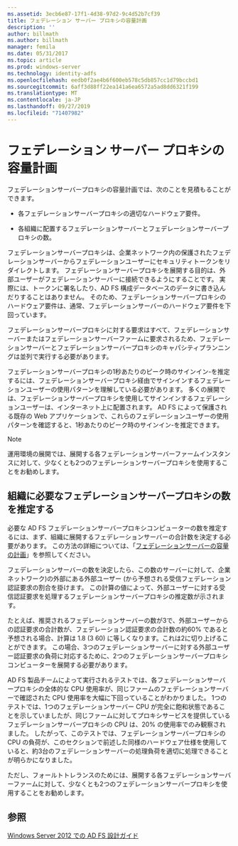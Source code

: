 ```yaml
---
ms.assetid: 3ecb6e87-17f1-4d38-97d2-9c4d52b7cf39
title: フェデレーション サーバー プロキシの容量計画
description: ''
author: billmath
ms.author: billmath
manager: femila
ms.date: 05/31/2017
ms.topic: article
ms.prod: windows-server
ms.technology: identity-adfs
ms.openlocfilehash: eedb0f2ae4b6f600eb578c5db857cc1d79bccbd1
ms.sourcegitcommit: 6aff3d88ff22ea141a6ea6572a5ad8dd6321f199
ms.translationtype: MT
ms.contentlocale: ja-JP
ms.lasthandoff: 09/27/2019
ms.locfileid: "71407982"
---
```

# <a name="planning-for-federation-server-proxy-capacity"></a>フェデレーション サーバー プロキシの容量計画

フェデレーションサーバープロキシの容量計画では、次のことを見積もることができます。  
  
-   各フェデレーションサーバープロキシの適切なハードウェア要件。  
  
-   各組織に配置するフェデレーションサーバーとフェデレーションサーバープロキシの数。  
  
フェデレーションサーバープロキシは、企業ネットワーク内の保護されたフェデレーションサーバーからフェデレーションユーザーにセキュリティトークンをリダイレクトします。 フェデレーションサーバープロキシを展開する目的は、外部ユーザーがフェデレーションサーバーに接続できるようにすることです。 実際には、トークンに署名したり、AD FS 構成データベースのデータに書き込んだりすることはありません。 そのため、フェデレーションサーバープロキシのハードウェア要件は、通常、フェデレーションサーバーのハードウェア要件を下回っています。  
  
フェデレーションサーバープロキシに対する要求はすべて、フェデレーションサーバーまたはフェデレーションサーバーファームに要求されるため、フェデレーションサーバーとフェデレーションサーバープロキシのキャパシティプランニングは並列で実行する必要があります。  
  
フェデレーションサーバープロキシの1秒あたりのピーク時のサインイン\-を推定するには、フェデレーションサーバープロキシ経由でサインインするフェデレーションユーザーの使用パターンを理解している必要があります。 多くの展開では、フェデレーションサーバープロキシを使用してサインインするフェデレーションユーザーは、インターネット上に配置されます。 AD FS によって保護される既存の Web アプリケーションで、これらのフェデレーションユーザーの使用パターンを確認すると、1秒あたりのピーク時のサインイン\-を推定できます。  
  
> [!NOTE]  
> 運用環境の展開では、展開する各フェデレーションサーバーファームインスタンスに対して、少なくとも2つのフェデレーションサーバープロキシを使用することをお勧めします。  
  
## <a name="estimate-the-number-of-federation-server-proxies-required-for-your-organization"></a>組織に必要なフェデレーションサーバープロキシの数を推定する  
必要な AD FS フェデレーションサーバープロキシコンピューターの数を推定するには、まず、組織に展開するフェデレーションサーバーの合計数を決定する必要があります。 この方法の詳細については、「[フェデレーションサーバーの容量の計画](Planning-for-Federation-Server-Capacity.md)」を参照してください。  
  
フェデレーションサーバーの数を決定したら、この数のサーバーに対して、企業ネットワーク\)の外部にある外部ユーザー \(から予想される受信フェデレーション認証要求の割合を掛けます。 この計算の値によって、外部ユーザーに対する受信認証要求を処理するフェデレーションサーバープロキシの推定数が示されます。  
  
たとえば、推奨されるフェデレーションサーバーの数が3で、外部ユーザーからの認証要求の合計数が、フェデレーション認証要求の合計数の約60% であると予想される場合、計算は 1.8 \(3 60\) に等しくなります。これは2に切り上げることができます。  この場合、3つのフェデレーションサーバーに対する外部ユーザー認証要求の負荷に対応するために、2つのフェデレーションサーバープロキシコンピューターを展開する必要があります。  
  
AD FS 製品チームによって実行されるテストでは、各フェデレーションサーバープロキシの全体的な CPU 使用率が、同じファームのフェデレーションサーバーで確認された CPU 使用率を大幅に下回っていることがわかりました。  1つのテストでは、1つのフェデレーションサーバー CPU が完全に飽和状態であることを示していましたが、同じファームに対してプロキシサービスを提供しているフェデレーションサーバープロキシの CPU は、20% の使用率でのみ観察されました。 したがって、このテストでは、フェデレーションサーバープロキシの CPU の負荷が、このセクションで前述した同様のハードウェア仕様を使用していると、約3台のフェデレーションサーバーの処理負荷を適切に処理できることが明らかになりました。  
  
ただし、フォールトトレランスのためには、展開する各フェデレーションサーバーファームに対して、少なくとも2つのフェデレーションサーバープロキシを使用することをお勧めします。  
  
## <a name="see-also"></a>参照
[Windows Server 2012 での AD FS 設計ガイド](AD-FS-Design-Guide-in-Windows-Server-2012.md)
